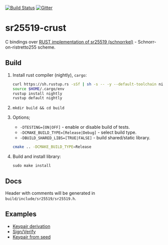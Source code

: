 [![Build Status](https://travis-ci.org/Warchant/sr25519-crust.svg?branch=master)](https://travis-ci.org/Warchant/sr25519-crust)
[![Gitter](https://badges.gitter.im/sr25519-crust/community.svg)](https://gitter.im/sr25519-crust/community?utm_source=badge&utm_medium=badge&utm_campaign=pr-badge)

# sr25519-crust

C bindings over [RUST implementation of sr25519 (schnorrkel)](https://github.com/w3f/schnorrkel) - Schnorr-on-ristretto255 scheme.

## Build

1. Install rust compiler (nightly), `cargo`:
    ```bash
    curl https://sh.rustup.rs -sSf | sh -s -- -y --default-toolchain nightly
    source $HOME/.cargo/env
    rustup install nightly
    rustup default nightly
    ```
2. `mkdir build && cd build`
3. Options;
   - `-DTESTING=[ON|OFF]` - enable or disable build of tests.
   - `-DCMAKE_BUILD_TYPE=[Release|Debug]` - select build type.
   - `-DBUILD_SHARED_LIBS=[TRUE|FALSE]` - build shared/static library. 
   
   ```bash
   cmake .. -DCMAKE_BUILD_TYPE=Release
   ```
4. Build and install library: 
   ```
   sudo make install
   ```

## Docs

Header with comments will be generated in `build/include/sr25519/sr25519.h`.

## Examples

- [Keypair derivation](./test/derive.cpp)
- [Sign/Verify](./test/ds.cpp)
- [Keypair from seed](./test/keypair_from_seed.cpp)
